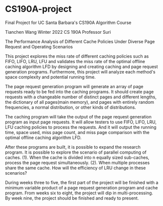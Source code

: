 # CS190A-project
Final Project for UC Santa Barbara's CS190A Algorithm Course



Tianchen Wang
Winter 2022 CS 190A
Professor Suri

The Performance Analysis of Different Cache Policies Under Diverse Page Request and Operating Scenarios

This project explores the miss rate of different caching policies such as FIFO, LIFO, LRU, LFU and validates the miss rate of the optimal offline caching algorithm LFD by designing and creating caching and page request generation programs. Furthermore, this project will analyze each method's space complexity and potential running time.

The page request generation program will generate an array of page requests ready to be fed into the caching programs. It should create page requests with a changeable number of distinct pages and different lengths, the dictionary of all pages(main memory), and pages with entirely random frequencies, a normal distribution, or other kinds of distributions.

The caching program will take the output of the page request generation program as input page requests. It will allow testers to use FIFO, LIFO, LRU, LFU caching policies to process the requests. And it will output the running time, space used, miss page count, and miss page comparison with the optimal offline caching algorithm LFD.

After these programs are built, it is possible to expand the research program. It is possible to explore the scenario of parallel computing of caches. (1). When the cache is divided into n equally sized sub-caches, process the page request simultaneously. (2). When multiple processes share the same cache. How will the efficiency of LRU change in these scenarios?

During weeks three to five, the first part of the project will be finished with a minimum variable product of a page request generation program and cache program. From weeks six to eight, the project will dip in multi-processing. By week nine, the project should be finished and ready to present.